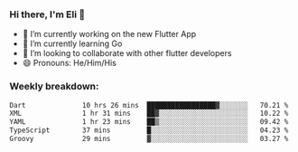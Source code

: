 ### Hi there, I'm Eli 👋
- 🔭 I’m currently working on the new Flutter App
- 🌱 I’m currently learning Go
- 🦄 I’m looking to collaborate with other flutter developers
- 😄 Pronouns: He/Him/His

### Weekly breakdown:
<!--START_SECTION:waka-->

```txt
Dart              10 hrs 26 mins  █████████████████▓░░░░░░░   70.21 %
XML               1 hr 31 mins    ██▓░░░░░░░░░░░░░░░░░░░░░░   10.22 %
YAML              1 hr 23 mins    ██▒░░░░░░░░░░░░░░░░░░░░░░   09.42 %
TypeScript        37 mins         █░░░░░░░░░░░░░░░░░░░░░░░░   04.23 %
Groovy            29 mins         ▓░░░░░░░░░░░░░░░░░░░░░░░░   03.27 %
```

<!--END_SECTION:waka-->
